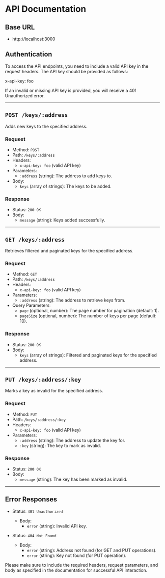 # API Documentation

## Base URL
 - http://localhost:3000


## Authentication

To access the API endpoints, you need to include a valid API key in the request headers. The API key should be provided as follows:

x-api-key: foo


If an invalid or missing API key is provided, you will receive a 401 Unauthorized error.

---

## `POST /keys/:address`

Adds new keys to the specified address.

### Request

- Method: `POST`
- Path: `/keys/:address`
- Headers:
  - `x-api-key: foo` (valid API key)
- Parameters:
  - `:address` (string): The address to add keys to.
- Body:
  - `keys` (array of strings): The keys to be added.

### Response

- Status: `200 OK`
- Body:
  - `message` (string): Keys added successfully.

---

## `GET /keys/:address`

Retrieves filtered and paginated keys for the specified address.

### Request

- Method: `GET`
- Path: `/keys/:address`
- Headers:
  - `x-api-key: foo` (valid API key)
- Parameters:
  - `:address` (string): The address to retrieve keys from.
- Query Parameters:
  - `page` (optional, number): The page number for pagination (default: 1).
  - `pageSize` (optional, number): The number of keys per page (default: 10).

### Response

- Status: `200 OK`
- Body:
  - `keys` (array of strings): Filtered and paginated keys for the specified address.

---

## `PUT /keys/:address/:key`

Marks a key as invalid for the specified address.

### Request

- Method: `PUT`
- Path: `/keys/:address/:key`
- Headers:
  - `x-api-key: foo` (valid API key)
- Parameters:
  - `:address` (string): The address to update the key for.
  - `:key` (string): The key to mark as invalid.

### Response

- Status: `200 OK`
- Body:
  - `message` (string): The key has been marked as invalid.

---

## Error Responses

- Status: `401 Unauthorized`
  - Body:
    - `error` (string): Invalid API key.

- Status: `404 Not Found`
  - Body:
    - `error` (string): Address not found (for GET and PUT operations).
    - `error` (string): Key not found (for PUT operation).

Please make sure to include the required headers, request parameters, and body as specified in the documentation for successful API interaction.
